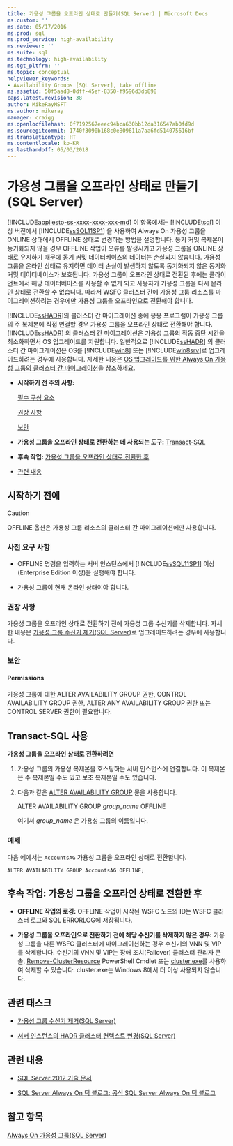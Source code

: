 ```yaml
---
title: 가용성 그룹을 오프라인 상태로 만들기(SQL Server) | Microsoft Docs
ms.custom: ''
ms.date: 05/17/2016
ms.prod: sql
ms.prod_service: high-availability
ms.reviewer: ''
ms.suite: sql
ms.technology: high-availability
ms.tgt_pltfrm: ''
ms.topic: conceptual
helpviewer_keywords:
- Availability Groups [SQL Server], take offline
ms.assetid: 50f5aad8-0dff-45ef-8350-f9596d3db898
caps.latest.revision: 38
author: MikeRayMSFT
ms.author: mikeray
manager: craigg
ms.openlocfilehash: 0f7192567eeec94bca630bb12da316547ab0fd9d
ms.sourcegitcommit: 1740f3090b168c0e809611a7aa6fd514075616bf
ms.translationtype: HT
ms.contentlocale: ko-KR
ms.lasthandoff: 05/03/2018
---
```

# <a name="take-an-availability-group-offline-sql-server"></a>가용성 그룹을 오프라인 상태로 만들기(SQL Server)
[!INCLUDE[appliesto-ss-xxxx-xxxx-xxx-md](../../../includes/appliesto-ss-xxxx-xxxx-xxx-md.md)]
  이 항목에서는 [!INCLUDE[tsql](../../../includes/tsql-md.md)] 이상 버전에서 [!INCLUDE[ssSQL11SP1](../../../includes/sssql11sp1-md.md)] 을 사용하여 Always On 가용성 그룹을 ONLINE 상태에서 OFFLINE 상태로 변경하는 방법을 설명합니다. 동기 커밋 복제본이 동기화되지 않을 경우 OFFLINE 작업이 오류를 발생시키고 가용성 그룹을 ONLINE 상태로 유지하기 때문에 동기 커밋 데이터베이스의 데이터는 손실되지 않습니다. 가용성 그룹을 온라인 상태로 유지하면 데이터 손실이 발생하지 않도록 동기화되지 않은 동기화 커밋 데이터베이스가 보호됩니다. 가용성 그룹이 오프라인 상태로 전환된 후에는 클라이언트에서 해당 데이터베이스를 사용할 수 없게 되고 사용자가 가용성 그룹을 다시 온라인 상태로 전환할 수 없습니다. 따라서 WSFC 클러스터 간에 가용성 그룹 리소스를 마이그레이션하려는 경우에만 가용성 그룹을 오프라인으로 전환해야 합니다.  
  
 [!INCLUDE[ssHADR](../../../includes/sshadr-md.md)]의 클러스터 간 마이그레이션 중에 응용 프로그램이 가용성 그룹의 주 복제본에 직접 연결할 경우 가용성 그룹을 오프라인 상태로 전환해야 합니다. [!INCLUDE[ssHADR](../../../includes/sshadr-md.md)] 의 클러스터 간 마이그레이션은 가용성 그룹의 작동 중단 시간을 최소화하면서 OS 업그레이드를 지원합니다. 일반적으로 [!INCLUDE[ssHADR](../../../includes/sshadr-md.md)] 의 클러스터 간 마이그레이션은 OS를 [!INCLUDE[win8](../../../includes/win8-md.md)] 또는 [!INCLUDE[win8srv](../../../includes/win8srv-md.md)]로 업그레이드하려는 경우에 사용합니다. 자세한 내용은 [OS 업그레이드를 위한 Always On 가용성 그룹의 클러스터 간 마이그레이션](http://msdn.microsoft.com/library/jj873730.aspx)을 참조하세요.  
  
-   **시작하기 전 주의 사항:**  
  
     [필수 구성 요소](#Prerequisites)  
  
     [권장 사항](#Recommendations)  
  
     [보안](#Security)  
  
-   **가용성 그룹을 오프라인 상태로 전환하는 데 사용되는 도구:**  [Transact-SQL](#TsqlProcedure)  
  
-   **후속 작업:**  [가용성 그룹을 오프라인 상태로 전환한 후](#FollowUp)  
  
-   [관련 내용](#RelatedContent)  
  
##  <a name="BeforeYouBegin"></a> 시작하기 전에  
  
> [!CAUTION]  
>  OFFLINE 옵션은 가용성 그룹 리소스의 클러스터 간 마이그레이션에만 사용합니다.  
  
###  <a name="Prerequisites"></a> 사전 요구 사항  
  
-   OFFLINE 명령을 입력하는 서버 인스턴스에서 [!INCLUDE[ssSQL11SP1](../../../includes/sssql11sp1-md.md)] 이상(Enterprise Edition 이상)을 실행해야 합니다.  
  
-   가용성 그룹이 현재 온라인 상태여야 합니다.  
  
###  <a name="Recommendations"></a> 권장 사항  
 가용성 그룹을 오프라인 상태로 전환하기 전에 가용성 그룹 수신기를 삭제합니다. 자세한 내용은 [가용성 그룹 수신기 제거&#40;SQL Server&#41;](../../../database-engine/availability-groups/windows/remove-an-availability-group-listener-sql-server.md)로 업그레이드하려는 경우에 사용합니다.  
  
###  <a name="Security"></a> 보안  
  
####  <a name="Permissions"></a> Permissions  
 가용성 그룹에 대한 ALTER AVAILABILITY GROUP 권한, CONTROL AVAILABILITY GROUP 권한, ALTER ANY AVAILABILITY GROUP 권한 또는 CONTROL SERVER 권한이 필요합니다.  
  
##  <a name="TsqlProcedure"></a> Transact-SQL 사용  
 **가용성 그룹을 오프라인 상태로 전환하려면**  
  
1.  가용성 그룹의 가용성 복제본을 호스팅하는 서버 인스턴스에 연결합니다. 이 복제본은 주 복제본일 수도 있고 보조 복제본일 수도 있습니다.  
  
2.  다음과 같은 [ALTER AVAILABILITY GROUP](../../../t-sql/statements/alter-availability-group-transact-sql.md) 문을 사용합니다.  
  
     ALTER AVAILABILITY GROUP *group_name* OFFLINE  
  
     여기서 *group_name* 은 가용성 그룹의 이름입니다.  
  
### <a name="example"></a>예제  
 다음 예에서는 `AccountsAG` 가용성 그룹을 오프라인 상태로 전환합니다.  
  
```  
ALTER AVAILABILITY GROUP AccountsAG OFFLINE;  
```  
  
##  <a name="FollowUp"></a> 후속 작업: 가용성 그룹을 오프라인 상태로 전환한 후  
  
-   **OFFLINE 작업의 로깅:**  OFFLINE 작업이 시작된 WSFC 노드의 ID는 WSFC 클러스터 로그와 SQL ERRORLOG에 저장됩니다.  
  
-   **가용성 그룹을 오프라인으로 전환하기 전에 해당 수신기를 삭제하지 않은 경우:**  가용성 그룹을 다른 WSFC 클러스터에 마이그레이션하는 경우 수신기의 VNN 및 VIP를 삭제합니다. 수신기의 VNN 및 VIP는 장애 조치(Failover) 클러스터 관리자 콘솔, [Remove-ClusterResource](http://technet.microsoft.com/library/ee461015\(WS.10\).aspx) PowerShell Cmdlet 또는 [cluster.exe](http://technet.microsoft.com/library/ee461015\(WS.10\).aspx)를 사용하여 삭제할 수 있습니다. cluster.exe는 Windows 8에서 더 이상 사용되지 않습니다.  
  
##  <a name="RelatedTasks"></a> 관련 태스크  
  
-   [가용성 그룹 수신기 제거&#40;SQL Server&#41;](../../../database-engine/availability-groups/windows/remove-an-availability-group-listener-sql-server.md)  
  
-   [서버 인스턴스의 HADR 클러스터 컨텍스트 변경&#40;SQL Server&#41;](../../../database-engine/availability-groups/windows/change-the-hadr-cluster-context-of-server-instance-sql-server.md)  
  
##  <a name="RelatedContent"></a> 관련 내용  
  
-   [SQL Server 2012 기술 문서](http://msdn.microsoft.com/library/bb418445\(SQL.10\).aspx)  
  
-   [SQL Server Always On 팀 블로그: 공식 SQL Server Always On 팀 블로그](https://blogs.msdn.microsoft.com/sqlalwayson/)  
  
## <a name="see-also"></a>참고 항목  
 [Always On 가용성 그룹&#40;SQL Server&#41;](../../../database-engine/availability-groups/windows/always-on-availability-groups-sql-server.md)  
  
  
